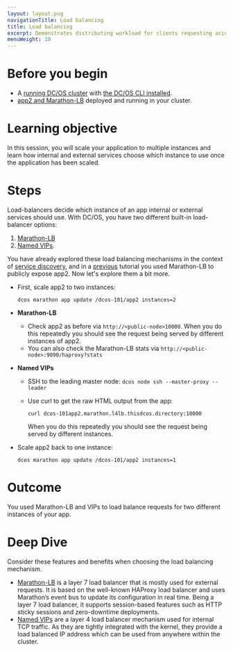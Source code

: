 ```yaml
---
layout: layout.pug
navigationTitle: Load balancing
title: Load balancing
excerpt: Demonstrates distributing workload for clients requesting access to a deployed application (part 10)
menuWeight: 10
---
```


# Before you begin
* A [running DC/OS cluster](/tutorials/dcos-101/cli/) with [the DC/OS CLI installed](/cli/install/).
* [app2 and Marathon-LB](/tutorials/dcos-101/app2/) deployed and running in your cluster.

# Learning objective
In this session, you will scale your application to multiple instances and learn how internal and external services choose which instance to use once the application has been scaled.

# Steps
Load-balancers decide which instance of an app internal or external services should use. With DC/OS, you have two different built-in load-balancer options:

1. [Marathon-LB](/networking/marathon-lb/)
1. [Named VIPs](/networking/load-balancing-vips/).

You have already explored these load balancing mechanisms in the context of [service discovery](/tutorials/dcos-101/service-discovery/), and in a [previous](/tutorials/dcos-101/marathon-lb/) tutorial you used Marathon-LB to publicly expose app2. Now let's explore them a bit more.
* First, scale app2 to two instances:

  `dcos marathon app update /dcos-101/app2 instances=2`
* **Marathon-LB**
    * Check app2 as before via `http://<public-node>10000`. When you do this repeatedly you should see the request being served by different instances of app2.
    * You can also check the Marathon-LB stats via `http://<public-node>:9090/haproxy?stats`
* **Named VIPs**
    * SSH to the leading master node: `dcos node ssh --master-proxy --leader`
    * Use curl to get the raw HTML output from the app:

      `curl dcos-101app2.marathon.l4lb.thisdcos.directory:10000`

      When you do this repeatedly you should see the request being served by different instances.
* Scale app2 back to one instance:

  `dcos marathon app update /dcos-101/app2 instances=1`

# Outcome
You used Marathon-LB and VIPs to load balance requests for two different instances of your app.

# Deep Dive
Consider these features and benefits when choosing the load balancing mechanism.

   * [Marathon-LB](/networking/marathon-lb/) is a layer 7 load balancer that is mostly used for external requests. It is based on the well-known HAProxy load balancer and uses Marathon’s event bus to update its configuration in real time. Being a layer 7 load balancer, it supports session-based features such as HTTP sticky sessions and zero-downtime deployments.
   * [Named VIPs](/networking/load-balancing-vips/) are a layer 4 load balancer mechanism used for internal TCP traffic. As they are tightly integrated with the kernel, they provide a load balanced IP address which can be used from anywhere within the cluster.
